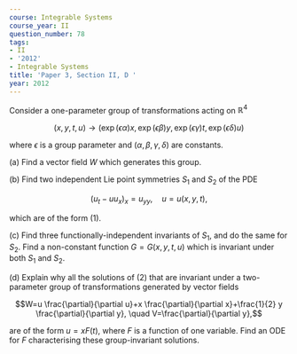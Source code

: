 ```yaml
---
course: Integrable Systems
course_year: II
question_number: 78
tags:
- II
- '2012'
- Integrable Systems
title: 'Paper 3, Section II, D '
year: 2012
---
```




Consider a one-parameter group of transformations acting on $\mathbb{R}^{4}$

$$(x, y, t, u) \longrightarrow(\exp (\epsilon \alpha) x, \exp (\epsilon \beta) y, \exp (\epsilon \gamma) t, \exp (\epsilon \delta) u)$$

where $\epsilon$ is a group parameter and $(\alpha, \beta, \gamma, \delta)$ are constants.

(a) Find a vector field $W$ which generates this group.

(b) Find two independent Lie point symmetries $S_{1}$ and $S_{2}$ of the $\mathrm{PDE}$

$$\left(u_{t}-u u_{x}\right)_{x}=u_{y y}, \quad u=u(x, y, t),$$

which are of the form (1).

(c) Find three functionally-independent invariants of $S_{1}$, and do the same for $S_{2}$. Find a non-constant function $G=G(x, y, t, u)$ which is invariant under both $S_{1}$ and $S_{2}$.

(d) Explain why all the solutions of (2) that are invariant under a two-parameter group of transformations generated by vector fields

$$W=u \frac{\partial}{\partial u}+x \frac{\partial}{\partial x}+\frac{1}{2} y \frac{\partial}{\partial y}, \quad V=\frac{\partial}{\partial y},$$

are of the form $u=x F(t)$, where $F$ is a function of one variable. Find an ODE for $F$ characterising these group-invariant solutions.